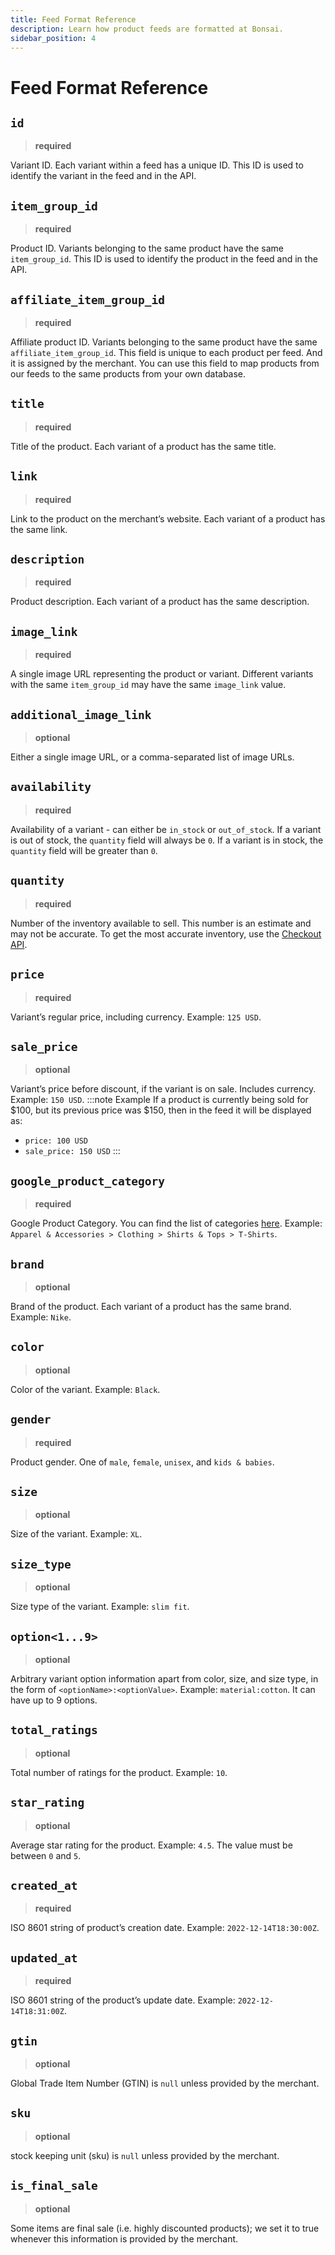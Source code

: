 ```yaml
---
title: Feed Format Reference
description: Learn how product feeds are formatted at Bonsai.
sidebar_position: 4
---
```


# Feed Format Reference

## `id`

> **required**

Variant ID. Each variant within a feed has a unique ID. This ID is used to identify the variant in
the feed and in the API.

## `item_group_id`

> **required**

Product ID. Variants belonging to the same product have the same `item_group_id`. This ID is used to
identify the product in the feed and in the API.

## `affiliate_item_group_id`

> **required**

Affiliate product ID. Variants belonging to the same product have the same `affiliate_item_group_id`.
This field is unique to each product per feed. And it is assigned by the merchant. You can use
this field to map products from our feeds to the same products from your own database.

## `title`

> **required**

Title of the product. Each variant of a product has the same title.

## `link`

> **required**

Link to the product on the merchant’s website. Each variant of a product has the same link.

## `description`

> **required**

Product description. Each variant of a product has the same description.

## `image_link`

> **required**

A single image URL representing the product or variant. Different variants with the same
`item_group_id` may have the same `image_link` value.

## `additional_image_link`

> **optional**

Either a single image URL, or a comma-separated list of image URLs.

## `availability`

> **required**

Availability of a variant - can either be `in_stock` or `out_of_stock`. If a variant is out of stock,
the `quantity` field will always be `0`. If a variant is in stock, the `quantity` field will be greater
than `0`.

## `quantity`

> **required**

Number of the inventory available to sell. This number is an estimate and may not be accurate. To get
the most accurate inventory, use the [Checkout API](/docs/api/orders/checkout-totals).

## `price`

> **required**

Variant’s regular price, including currency. Example: `125 USD`.

## `sale_price`

> **optional**

Variant’s price before discount, if the variant is on sale. Includes currency. Example: `150 USD`.
:::note Example
If a product is currently being sold for $100, but its previous price was $150, then in the feed it will be displayed as:
- `price: 100 USD`
- `sale_price: 150 USD`
:::
## `google_product_category`

> **required**

Google Product Category. You can find the list of categories [here](https://support.google.com/merchants/answer/6324436?hl=en). Example: `Apparel & Accessories > Clothing > Shirts & Tops > T-Shirts`.

## `brand`

> **optional**

Brand of the product. Each variant of a product has the same brand. Example: `Nike`.

## `color`

> **optional**

Color of the variant. Example: `Black`.

## `gender`

> **required**

Product gender. One of `male`, `female`, `unisex`, and `kids & babies`.

## `size`

> **optional**

Size of the variant. Example: `XL`.

## `size_type`

> **optional**

Size type of the variant. Example: `slim fit`.

## `option<1...9>`

> **optional**

Arbitrary variant option information apart from color, size, and size type, in the form of `<optionName>:<optionValue>`. Example: `material:cotton`. It can have up to 9 options.

## `total_ratings`

> **optional**

Total number of ratings for the product. Example: `10`.

## `star_rating`

> **optional**

Average star rating for the product. Example: `4.5`. The value must be between `0` and `5`.

## `created_at`

> **required**

ISO 8601 string of product’s creation date. Example: `2022-12-14T18:30:00Z`.

## `updated_at`

> **required**

ISO 8601 string of the product’s update date. Example: `2022-12-14T18:31:00Z`.

## `gtin`

> **optional**

Global Trade Item Number (GTIN) is `null` unless provided by the merchant.

## `sku`

> **optional**

stock keeping unit (sku) is `null` unless provided by the merchant.

## `is_final_sale`

> **optional**

Some items are final sale (i.e. highly discounted products); we set it to true whenever this information is provided by the merchant.
